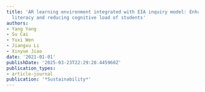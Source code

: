 ```yaml
---
title: 'AR learning environment integrated with EIA inquiry model: Enhancing scientific
  literacy and reducing cognitive load of students'
authors:
- Yang Yang
- Su Cai
- Yuxi Wen
- Jiangxu Li
- Xinyue Jiao
date: '2021-01-01'
publishDate: '2025-03-23T22:29:28.445960Z'
publication_types:
- article-journal
publication: '*Sustainability*'
---
```

